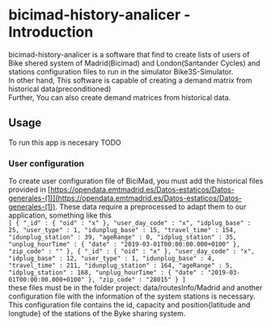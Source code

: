 # bicimad-history-analicer - Introduction
bicimad-history-analicer is a software that find to create lists of users of Bike shered system of Madrid(Bicimad) and London(Santander Cycles) and stations configuration files to run in the simulator Bike3S-Simulator. <br />
In other hand, This software is capable of creating a demand matrix from historical data(preconditioned) <br/>
Further, You can also create demand matrices from historical data.

## Usage
To run this app is necesary TODO

### User configuration

To create user configuration file of BiciMad, you must add the historical files provided in [https://opendata.emtmadrid.es/Datos-estaticos/Datos-generales-(1)](https://opendata.emtmadrid.es/Datos-estaticos/Datos-generales-(1)). These data require a preprocessed to adapt them to our application, something like this <br/>
`[
{ "_id" : { "oid" : "x" }, "user_day_code" : "x", "idplug_base" : 25, "user_type" : 1, "idunplug_base" : 15, "travel_time" : 154, "idunplug_station" : 39, "ageRange" : 0, "idplug_station" : 35, "unplug_hourTime" : { "date" : "2019-03-01T00:00:00.000+0100" }, "zip_code" : "" },
{ "_id" : { "oid" : "x" }, "user_day_code" : "x", "idplug_base" : 12, "user_type" : 1, "idunplug_base" : 4, "travel_time" : 211, "idunplug_station" : 164, "ageRange" : 5, "idplug_station" : 168, "unplug_hourTime" : { "date" : "2019-03-01T00:00:00.000+0100" }, "zip_code" : "28015" }
]
`<br/>
these files must be in the folder project: data/routesInfo/Madrid and another configuration file with the information of the system stations is necessary. This configuration file contains the id, capacity and position{latitude and longtude} of the stations of the Byke sharing system. <br/>

